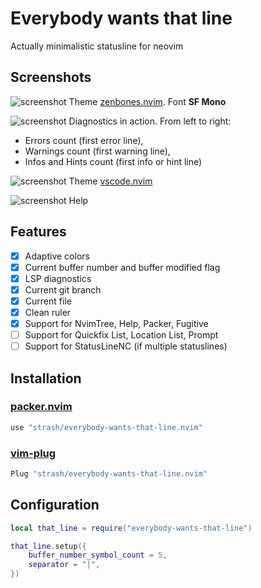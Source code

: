 # Everybody wants that line
Actually minimalistic statusline for neovim

## Screenshots
![screenshot](https://i.ibb.co/tJpW79G/Screen-Shot-2022-06-19-at-20-32-59.png)
Theme [zenbones.nvim](https://github.com/mcchrish/zenbones.nvim). Font **SF Mono**

![screenshot](https://i.ibb.co/YpJCM1H/Screen-Shot-2022-06-19-at-20-33-26.png)
Diagnostics in action. From left to right:
+ Errors count (first error line),
+ Warnings count (first warning line),
+ Infos and Hints count (first info or hint line)

![screenshot](https://i.ibb.co/HH7T7GP/Screen-Shot-2022-06-19-at-20-34-29.png)
Theme [vscode.nvim](https://github.com/Mofiqul/vscode.nvim)

![screenshot](https://i.ibb.co/34NqFPb/Screen-Shot-2022-06-19-at-20-35-31.png)
Help

## Features
- [x] Adaptive colors
- [x] Current buffer number and buffer modified flag
- [x] LSP diagnostics
- [x] Current git branch
- [x] Current file
- [x] Clean ruler
- [x] Support for NvimTree, Help, Packer, Fugitive
- [ ] Support for Quickfix List, Location List, Prompt
- [ ] Support for StatusLineNC (if multiple statuslines)

## Installation
### [packer.nvim](https://github.com/wbthomason/packer.nvim)
```lua
use "strash/everybody-wants-that-line.nvim"
```
### [vim-plug](https://github.com/junegunn/vim-plug)
```lua
Plug "strash/everybody-wants-that-line.nvim"
```

## Configuration
```lua
local that_line = require("everybody-wants-that-line")

that_line.setup({
	buffer_number_symbol_count = 5,
	separator = "│",
})
```

